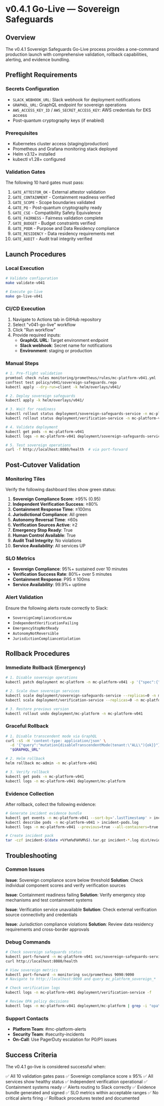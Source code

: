 # v0.4.1 Go-Live — Sovereign Safeguards

## Overview

The v0.4.1 Sovereign Safeguards Go-Live process provides a one-command production launch with comprehensive validation, rollback capabilities, alerting, and evidence bundling.

## Preflight Requirements

### Secrets Configuration

- `SLACK_WEBHOOK_URL`: Slack webhook for deployment notifications
- `GRAPHQL_URL`: GraphQL endpoint for sovereign operations
- `AWS_ACCESS_KEY_ID` / `AWS_SECRET_ACCESS_KEY`: AWS credentials for EKS access
- Post-quantum cryptography keys (if enabled)

### Prerequisites

- Kubernetes cluster access (staging/production)
- Prometheus and Grafana monitoring stack deployed
- Helm v3.12+ installed
- kubectl v1.28+ configured

### Validation Gates

The following 10 hard gates must pass:

1. `GATE_ATTESTOR_OK` - External attestor validation
2. `GATE_CONTAINMENT` - Containment readiness verified
3. `GATE_SCOPE` - Scope boundaries validated
4. `GATE_PQ` - Post-quantum cryptography ready
5. `GATE_CSE` - Compatibility Safety Equivalence
6. `GATE_FAIRNESS` - Fairness validation complete
7. `GATE_BUDGET` - Budget constraints verified
8. `GATE_PODR` - Purpose and Data Residency compliance
9. `GATE_RESIDENCY` - Data residency requirements met
10. `GATE_AUDIT` - Audit trail integrity verified

## Launch Procedures

### Local Execution

```bash
# Validate configuration
make validate-v041

# Execute go-live
make go-live-v041
```

### CI/CD Execution

1. Navigate to Actions tab in GitHub repository
2. Select "v041-go-live" workflow
3. Click "Run workflow"
4. Provide required inputs:
   - **GraphQL URL**: Target environment endpoint
   - **Slack webhook**: Secret name for notifications
   - **Environment**: staging or production

### Manual Steps

```bash
# 1. Pre-flight validation
promtool check rules monitoring/prometheus/rules/mc-platform-v041.yml
conftest test policy/v041/sovereign-safeguards.rego
kubectl apply --dry-run=client -k helm/overlays/v041/

# 2. Deploy sovereign safeguards
kubectl apply -k helm/overlays/v041/

# 3. Wait for readiness
kubectl rollout status deployment/sovereign-safeguards-service -n mc-platform-v041
kubectl rollout status deployment/verification-service -n mc-platform-v041

# 4. Validate deployment
kubectl get pods -n mc-platform-v041
kubectl logs -n mc-platform-v041 deployment/sovereign-safeguards-service

# 5. Test sovereign operations
curl -f http://localhost:8080/health  # via port-forward
```

## Post-Cutover Validation

### Monitoring Tiles

Verify the following dashboard tiles show green status:

1. **Sovereign Compliance Score**: ≥95% (0.95)
2. **Independent Verification Success**: ≥80%
3. **Containment Response Time**: ≤100ms
4. **Jurisdictional Compliance**: All green
5. **Autonomy Reversal Time**: ≤60s
6. **Verification Sources Active**: ≥2
7. **Emergency Stop Ready**: True
8. **Human Control Available**: True
9. **Audit Trail Integrity**: No violations
10. **Service Availability**: All services UP

### SLO Metrics

- **Sovereign Compliance**: 95%+ sustained over 10 minutes
- **Verification Success Rate**: 80%+ over 5 minutes
- **Containment Response**: P95 ≤ 100ms
- **Service Availability**: 99.9%+ uptime

### Alert Validation

Ensure the following alerts route correctly to Slack:

- `SovereignComplianceScoreLow`
- `IndependentVerificationFailing`
- `EmergencyStopNotReady`
- `AutonomyNotReversible`
- `JurisdictionComplianceViolation`

## Rollback Procedures

### Immediate Rollback (Emergency)

```bash
# 1. Disable sovereign operations
kubectl patch deployment mc-platform -n mc-platform-v041 -p '{"spec":{"replicas":0}}'

# 2. Scale down sovereign services
kubectl scale deployment/sovereign-safeguards-service --replicas=0 -n mc-platform-v041
kubectl scale deployment/verification-service --replicas=0 -n mc-platform-v041

# 3. Restore previous version
kubectl rollout undo deployment/mc-platform -n mc-platform-v041
```

### Graceful Rollback

```bash
# 1. Disable transcendent mode via GraphQL
curl -sS -H 'content-type: application/json' \
  -d '{"query":"mutation{disableTranscendentMode(tenant:\"ALL\"){ok}}"}' \
  "$GRAPHQL_URL"

# 2. Helm rollback
helm rollback mc-admin -n mc-platform-v041

# 3. Verify rollback
kubectl get pods -n mc-platform-v041
kubectl logs -n mc-platform-v041 deployment/mc-platform
```

### Evidence Collection

After rollback, collect the following evidence:

```bash
# Generate incident evidence bundle
kubectl get events -n mc-platform-v041 --sort-by='.lastTimestamp' > incident-events.log
kubectl describe pods -n mc-platform-v041 > incident-pods.log
kubectl logs -n mc-platform-v041 --previous=true --all-containers=true > incident-logs.log

# Create incident pack
tar -czf incident-$(date +%Y%m%d%H%M%S).tar.gz incident-*.log dist/evidence-v0.4.1-mc.json
```

## Troubleshooting

### Common Issues

**Issue**: Sovereign compliance score below threshold
**Solution**: Check individual component scores and verify verification sources

**Issue**: Containment readiness failing
**Solution**: Verify emergency stop mechanisms and test containment systems

**Issue**: Verification service unavailable
**Solution**: Check external verification source connectivity and credentials

**Issue**: Jurisdiction compliance violations
**Solution**: Review data residency requirements and cross-border approvals

### Debug Commands

```bash
# Check sovereign safeguards status
kubectl port-forward -n mc-platform-v041 svc/sovereign-safeguards-service 8080:8080
curl http://localhost:8080/health

# View sovereign metrics
kubectl port-forward -n monitoring svc/prometheus 9090:9090
# Navigate to http://localhost:9090 and query mc_platform_sovereign_*

# Check verification logs
kubectl logs -n mc-platform-v041 deployment/verification-service -f

# Review OPA policy decisions
kubectl logs -n mc-platform-v041 deployment/mc-platform | grep -i "opa\|policy"
```

### Support Contacts

- **Platform Team**: #mc-platform-alerts
- **Security Team**: #security-incidents
- **On-Call**: Use PagerDuty escalation for P0/P1 issues

## Success Criteria

The v0.4.1 go-live is considered successful when:

✅ All 10 validation gates pass
✅ Sovereign compliance score ≥ 95%
✅ All services show healthy status
✅ Independent verification operational
✅ Containment systems ready
✅ Alerts routing to Slack correctly
✅ Evidence bundle generated and signed
✅ SLO metrics within acceptable ranges
✅ No critical alerts firing
✅ Rollback procedures tested and documented
